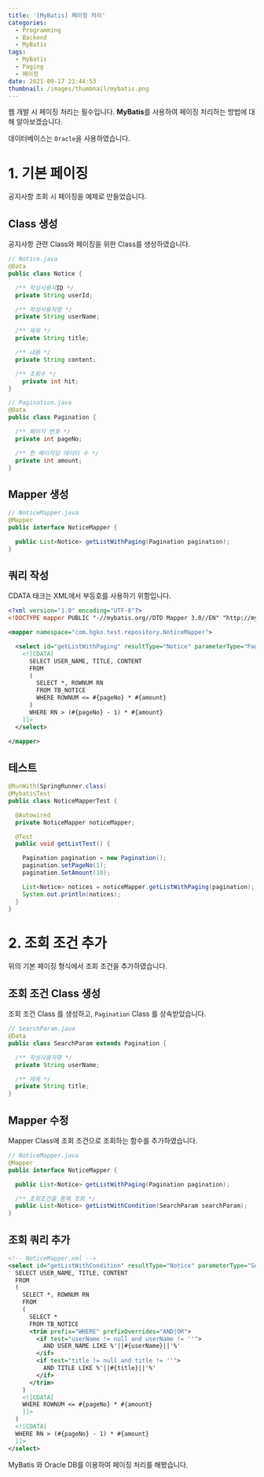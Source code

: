 ```yaml
---
title: '[MyBatis] 페이징 처리'
categories:
  - Programming
  - Backend
  - MyBatis
tags:
  - MyBatis
  - Paging
  - 페이징
date: 2021-09-17 21:44:53
thumbnail: /images/thumbnail/mybatis.png
---
```


웹 개발 시 페이징 처리는 필수입니다. **MyBatis**를 사용하여 페이징 처리하는 방법에 대해 알아보겠습니다.

데이터베이스는 `Oracle`을 사용하였습니다.

# 1. 기본 페이징

공지사항 조회 시 페이징을 예제로 만들었습니다.

## Class 생성

공지사항 관련 Class와 페이징을 위한 Class를 생성하였습니다.

```java
// Notice.java
@Data
public class Notice {

  /** 작성사용자ID */
  private String userId;

  /** 작성사용자명 */
  private String userName;

  /** 제목 */
  private String title;

  /** 내용 */
  private String content;

  /** 조회수 */
	private int hit;
}
```

```java
// Pagination.java
@Data
public class Pagination {

  /** 페이지 번호 */
  private int pageNo;

  /** 한 페이지당 데이터 수 */
  private int amount;
}
```

## Mapper 생성

```java
// NoticeMapper.java
@Mapper
public interface NoticeMapper {

  public List<Notice> getListWithPaging(Pagination pagination);
}
```

## 쿼리 작성

CDATA 태크는 XML에서 부등호를 사용하기 위함입니다.

```xml
<?xml version="1.0" encoding="UTF-8"?>
<!DOCTYPE mapper PUBLIC "-//mybatis.org//DTD Mapper 3.0//EN" "http://mybatis.org/dtd/mybatis-3-mapper.dtd">

<mapper namespace="com.hgko.test.repository.NoticeMapper">

  <select id="getListWithPaging" resultType="Notice" parameterType="Pagination">
    <![CDATA[
      SELECT USER_NAME, TITLE, CONTENT
      FROM
      (
        SELECT *, ROWNUM RN
        FROM TB_NOTICE
        WHERE ROWNUM <= #{pageNo} * #{amount}
      )
      WHERE RN > (#{pageNo} - 1) * #{amount}
    ]]>
  </select>

</mapper>
```

## 테스트

```java
@RunWith(SpringRunner.class)
@MybatisTest
public class NoticeMapperTest {

  @Autowired
  private NoticeMapper noticeMapper;

  @Test
  public void getListTest() {

    Pagination pagination = new Pagination();
    pagination.setPageNo(1);
    pagination.SetAmount(10);

    List<Notice> notices = noticeMapper.getListWithPaging(pagination);
    System.out.println(notices);
  }
}

```

# 2. 조회 조건 추가

위의 기본 페이징 형식에서 조회 조건을 추가하였습니다.

## 조회 조건 Class 생성

조회 조건 Class 를 생성하고, `Pagination` Class 를 상속받았습니다.

```java
// SearchParam.java
@Data
public class SearchParam extends Pagination {

  /** 작성사용자명 */
  private String userName;

  /** 제목 */
  private String title;
}
```

## Mapper 수정

Mapper Class에 조회 조건으로 조회하는 함수를 추가하였습니다.

```java
// NoticeMapper.java
@Mapper
public interface NoticeMapper {

  public List<Notice> getListWithPaging(Pagination pagination);

  /** 조회조건을 통해 조회 */
  public List<Notice> getListWithCondition(SearchParam searchParam);
}
```

## 조회 쿼리 추가

```xml
<!-- NoticeMapper.xml -->
<select id="getListWithCondition" resultType="Notice" parameterType="SearchParam">
  SELECT USER_NAME, TITLE, CONTENT
  FROM
  (
    SELECT *, ROWNUM RN
    FROM
    (
      SELECT *
      FROM TB_NOTICE
      <trim prefix="WHERE" prefixOverrides="AND|OR">
        <if test="userName != null and userName != ''">
          AND USER_NAME LIKE %'||#{userName}||'%'
        </if>
        <if test="title != null and title != ''">
          AND TITLE LIKE %'||#{title}||'%'
        </if>
      </trim>
    )
    <![CDATA[
    WHERE ROWNUM <= #{pageNo} * #{amount}
    ]]>
  )
  <![CDATA[
  WHERE RN > (#{pageNo} - 1) * #{amount}
  ]]>
</select>
```

MyBatis 와 Oracle DB를 이용하여 페이징 처리를 해봤습니다.
